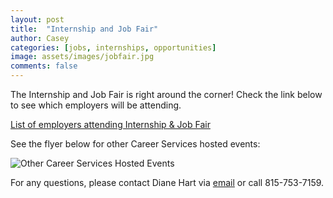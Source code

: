 ```yaml
---
layout: post
title:  "Internship and Job Fair"
author: Casey
categories: [jobs, internships, opportunities]
image: assets/images/jobfair.jpg
comments: false
---
```



The Internship and Job Fair is right around the corner!  Check the link below to see which employers will be attending. 


<a href="https://www.niu.edu/careerservices/_pdf/fairs/internship-and-job-fair.pdf">List of employers attending Internship & Job Fair</a>

See the flyer below for other Career Services hosted events:

<img src="{{ site.baseurl }}/assets/images/csflyer.png" alt="Other Career Services Hosted Events">


For any questions, please contact Diane Hart via <a href="mailto: dlhart@niu.edu">email</a> or call 815-753-7159.
